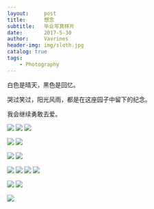 ```yaml
---
layout:     post
title:      想念
subtitle:   毕业写真样片 
date:       2017-5-30
author:     Vavrines
header-img: img/sloth.jpg
catalog: true
tags:
    - Photography
---
```


白色是晴天，黑色是回忆。

哭过笑过，阳光风雨，都是在这座园子中留下的纪念。

我会继续勇敢去爱。

![](https://ws3.sinaimg.cn/large/006tKfTcgy1fobhjzerlwj31kw1kw1l2.jpg)
![](https://ws4.sinaimg.cn/large/006tNc79gy1fo94wc2nhqj31kw1kwnph.jpg)
![](https://ws1.sinaimg.cn/large/006tNc79gy1fo94wcyq16j31kw1kwkjp.jpg)



![](https://ws3.sinaimg.cn/large/006tNc79gy1fo95fclthyj31kw1kwx6u.jpg)
![](https://ws2.sinaimg.cn/large/006tNc79gy1fo95fbku67j31kw1kw7wq.jpg)



![](https://ws4.sinaimg.cn/large/006tNc79gy1fo95dsmxkrj31kw1kwnpj.jpg)
![](https://ws1.sinaimg.cn/large/006tNc79gy1fo95drgpgyj31kw1kwe86.jpg)



![](https://ws4.sinaimg.cn/large/006tNc79gy1fo95smcacmj31kw1kwnph.jpg)
![](https://ws3.sinaimg.cn/large/006tNc79gy1fo95yq7ebfj31kw1kw7wm.jpg)
![](https://ws1.sinaimg.cn/large/006tNc79gy1fo95ywjs8cj31kw1kw4qt.jpg)
![](https://ws1.sinaimg.cn/large/006tNc79gy1fo95skytetj31kw1kwx6t.jpg)



![](https://ws2.sinaimg.cn/large/006tNc79gy1fo95rnp04cj31kw1kw1l3.jpg)
![](https://ws3.sinaimg.cn/large/006tNc79gy1fo95rg3qn1j31kw1kw7wm.jpg)



![](https://ws3.sinaimg.cn/large/006tNc79gy1fo95qt1jk2j31kw1kwqv9.jpg)
